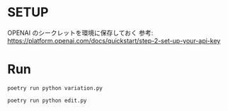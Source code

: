 # SETUP

OPENAI のシークレットを環境に保存しておく
参考: https://platform.openai.com/docs/quickstart/step-2-set-up-your-api-key

# Run

```
poetry run python variation.py
```

```
poetry run python edit.py
```
